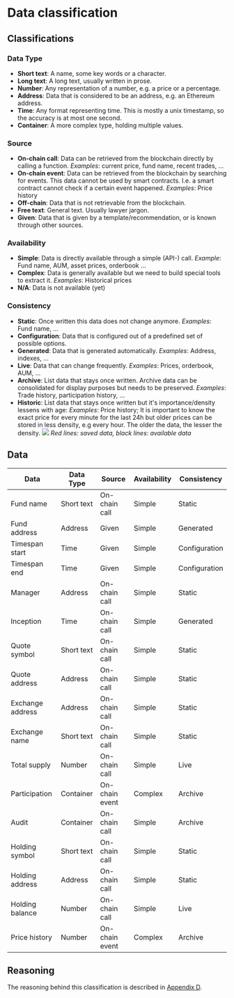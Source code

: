 # Data classification

## Classifications

### Data Type
* **Short text**: A name, some key words or a character.
* **Long text**: A long text, usually written in prose.
* **Number**: Any representation of a number, e.g. a price or a percentage.
* **Address**: Data that is considered to be an address, e.g. an Ethereum address.
* **Time**: Any format representing time. This is mostly a unix timestamp, so the accuracy is at most one second.
* **Container**: A more complex type, holding multiple values.

### Source

* **On-chain call**: Data can be retrieved from the blockchain directly by calling a function. _Examples_: current price, fund name, recent trades, ...
* **On-chain event**: Data can be retrieved from the blockchain by searching for events. This data cannot be used by smart contracts. I.e. a smart contract cannot check if a certain event happened. _Examples_: Price history
* **Off-chain**: Data that is not retrievable from the blockchain.
* **Free text**: General text. Usually lawyer jargon.
* **Given**: Data that is given by a template/recommendation, or is known through other sources.

### Availability

* **Simple**: Data is directly available through a simple (API-) call. _Example_: Fund name, AUM, asset prices, orderbook ...
* **Complex**: Data is generally available but we need to build special tools to extract it. _Examples_: Historical prices
* **N/A**: Data is not available (yet)

### Consistency

* **Static**: Once written this data does not change anymore. _Examples_: Fund name, ...
* **Configuration**: Data that is configured out of a predefined set of possible options.
* **Generated**: Data that is generated automatically. _Examples_: Address, indexes, ...
* **Live**: Data that can change frequently. _Examples_: Prices, orderbook, AUM, ...
* **Archive**: List data that stays once written. Archive data can be consolidated for display purposes but needs to be preserved. _Examples_: Trade history, participation history, ...
* **Historic**: List data that stays once written but it's importance/density lessens with age: _Examples_: Price history; It is important to know the exact price for every minute for the last 24h but older prices can be stored in less density, e.g every hour. The older the data, the lesser the density.
  ![](/assets/data-loosing.png)
  _Red lines: saved data, black lines: available data_

## Data

| Data                | Data Type          | Source               | Availability          | Consistency
| ------------------- | ------------------ | -------------------- | --------------------- | ------------
| Fund name           | Short text         | On-chain call        | Simple                | Static
| Fund address        | Address            | Given                | Simple                | Generated 
| Timespan start      | Time               | Given                | Simple                | Configuration 
| Timespan end        | Time               | Given                | Simple                | Configuration 
| Manager             | Address            | On-chain call        | Simple                | Static 
| Inception           | Time               | On-chain call        | Simple                | Generated
| Quote symbol        | Short text         | On-chain call        | Simple                | Static 
| Quote address       | Address            | On-chain call        | Simple                | Static 
| Exchange address    | Address            | On-chain call        | Simple                | Static 
| Exchange name       | Short text         | On-chain call        | Simple                | Static 
| Total supply        | Number             | On-chain call        | Simple                | Live
| Participation       | Container          | On-chain event       | Complex               | Archive
| Audit               | Container          | On-chain call        | Simple                | Archive
| Holding symbol      | Short text         | On-chain call        | Simple                | Static
| Holding address     | Address            | On-chain call        | Simple                | Static
| Holding balance     | Number             | On-chain call        | Simple                | Live
| Price history       | Number             | On-chain event       | Complex               | Archive

## Reasoning
The reasoning behind this classification is described in [Appendix D](/appendix/D-research/DataClassification.md).

